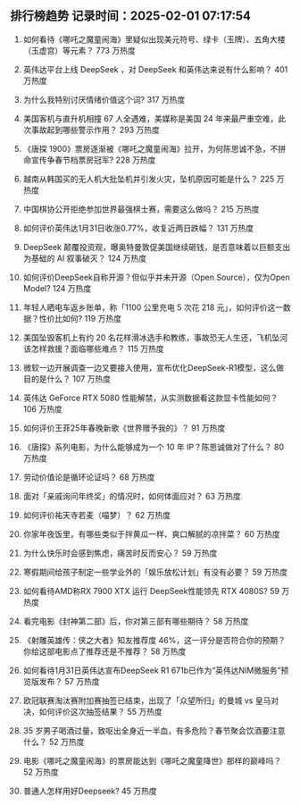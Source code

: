 
## 排行榜趋势 记录时间：2025-02-01 07:17:54
  
  1. 如何看待《哪吒之魔童闹海》里疑似出现美元符号、绿卡（玉牌）、五角大楼（玉虚宫）等元素？ 773 万热度
    
  2. 英伟达平台上线 DeepSeek ，对 DeepSeek 和英伟达来说有什么影响？ 401 万热度
    
  3. 为什么我特别讨厌情绪价值这个词? 317 万热度
    
  4. 美国客机与直升机相撞 67 人全遇难，美媒称是美国 24 年来最严重空难，此次事故起到哪些警示作用？ 293 万热度
    
  5. 《唐探  1900》票房逐渐被《哪吒之魔童闹海》拉开，为何陈思诚不急，不拼命宣传争春节档票房冠军? 228 万热度
    
  6. 越南从韩国买的无人机大批坠机并引发火灾，坠机原因可能是什么？ 225 万热度
    
  7. 中国棋协公开拒绝参加世界最强棋士赛，需要这么做吗？ 215 万热度
    
  8. 如何评价英伟达1月31日收涨0.77%，收复近两日跌幅？ 131 万热度
    
  9. DeepSeek 颠覆投资观，曝奥特曼敦促美国继续砸钱，是否意味着以巨额支出为基础的 AI 叙事破灭？ 124 万热度
    
  10. 如何评价DeepSeek自称开源？但似乎并未开源（Open Source），仅为Open Model? 124 万热度
    
  11. 年轻人晒电车返乡账单，称「1100 公里充电 5 次花 218 元」，如何评价这一数据？性价比如何? 119 万热度
    
  12. 美国坠毁客机上有约 20 名花样滑冰选手和教练，事故恐无人生还，飞机坠河该怎样救援？面临哪些难点？ 115 万热度
    
  13. 微软一边开展调查一边又要接入使用，宣布优化DeepSeek-R1模型，这么做目的是什么？ 107 万热度
    
  14. 英伟达 GeForce RTX 5080 性能解禁，从实测数据看这款显卡性能如何？ 106 万热度
    
  15. 如何评价王菲25年春晚新歌《世界赠予我的》？ 91 万热度
    
  16. 《唐探》系列电影，为什么能够成为一个 10 年 IP？陈思诚做对了什么？ 80 万热度
    
  17. 劳动价值论是循环论证吗？ 68 万热度
    
  18. 面对「亲戚询问年终奖」的情况时，如何体面应对？ 63 万热度
    
  19. 如何评价祐天寺若麦（喵梦）？ 62 万热度
    
  20. 你家年夜饭里，有哪些类似于拌黄瓜一样、爽口解腻的凉拌菜？ 60 万热度
    
  21. 为什么快乐时会感到焦虑，痛苦时反而安心？ 59 万热度
    
  22. 寒假期间给孩子制定一些学业外的「娱乐放松计划」有没有必要？ 59 万热度
    
  23. 如何看待AMD称RX 7900 XTX 运行 DeepSeek性能领先 RTX 4080S? 59 万热度
    
  24. 看完电影《封神第二部》后，你对第三部有哪些期待？ 58 万热度
    
  25. 《射雕英雄传：侠之大者》知友推荐度 46%，这一评分是否符合你的预期？你给这部电影点了推荐还是不推荐？ 58 万热度
    
  26. 如何看待1月31日英伟达宣布DeepSeek R1 671b已作为“英伟达NIM微服务”预览版发布？ 57 万热度
    
  27. 欧冠联赛淘汰赛附加赛抽签已结束，出现了「众望所归」的曼城 vs 皇马对决，如何评价这次抽签结果？ 55 万热度
    
  28. 35 岁男子喝酒过量，致呕出全身近一半血，有多危险？春节聚会饮酒要注意什么？ 52 万热度
    
  29. 电影《哪吒之魔童闹海》的票房能达到《哪吒之魔童降世》那样的巅峰吗？ 52 万热度
    
  30. 普通人怎样用好Deepseek? 45 万热度
    